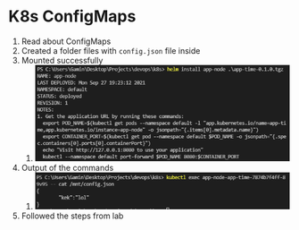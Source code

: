# K8s ConfigMaps

1. Read about ConfigMaps
2. Created a folder files with ```config.json``` file inside
3. Mounted successfully
   1. ![clean](screenshots/lab12-1.png)
4. Output of the commands
   1. ![clean](screenshots/lab12-2.png)
5. Followed the steps from lab